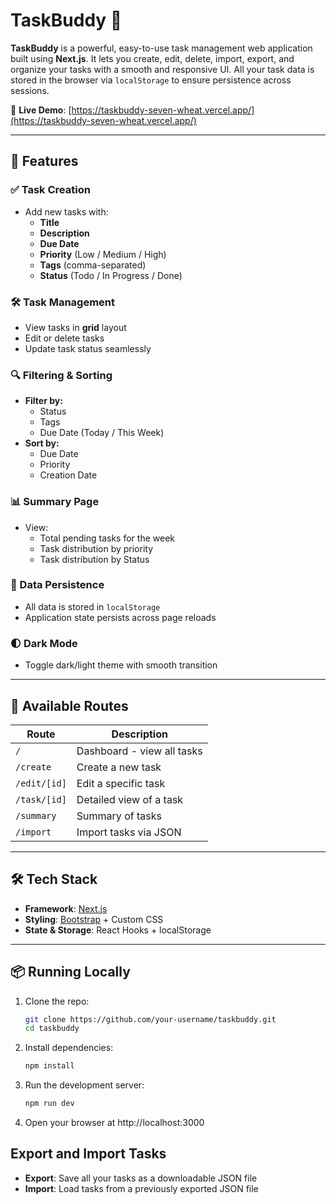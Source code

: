 # TaskBuddy 📝

**TaskBuddy** is a powerful, easy-to-use task management web application built using **Next.js**. It lets you create, edit, delete, import, export, and organize your tasks with a smooth and responsive UI. All your task data is stored in the browser via `localStorage` to ensure persistence across sessions.

🔗 **Live Demo**: [https://taskbuddy-seven-wheat.vercel.app/](https://taskbuddy-seven-wheat.vercel.app/)

---

## 🚀 Features

### ✅ Task Creation
- Add new tasks with:
  - **Title**
  - **Description**
  - **Due Date**
  - **Priority** (Low / Medium / High)
  - **Tags** (comma-separated)
  - **Status** (Todo / In Progress / Done)

### 🛠 Task Management
- View tasks in **grid** layout
- Edit or delete tasks
- Update task status seamlessly

### 🔍 Filtering & Sorting
- **Filter by:**
  - Status
  - Tags
  - Due Date (Today / This Week)
- **Sort by:**
  - Due Date
  - Priority
  - Creation Date

### 📊 Summary Page
- View:
  - Total pending tasks for the week
  - Task distribution by priority
  - Task distribution by Status

### 💾 Data Persistence
- All data is stored in `localStorage`
- Application state persists across page reloads

### 🌓 Dark Mode
- Toggle dark/light theme with smooth transition

---

## 🧭 Available Routes

| Route              | Description                         |
|-------------------|-------------------------------------|
| `/`               | Dashboard - view all tasks          |
| `/create`         | Create a new task                   |
| `/edit/[id]`      | Edit a specific task                |
| `/task/[id]`      | Detailed view of a task             |
| `/summary`        | Summary of tasks                    |
| `/import`         | Import tasks via JSON               |

---

## 🛠 Tech Stack

- **Framework**: [Next.js](https://nextjs.org/)
- **Styling**: [Bootstrap](https://getbootstrap.com/) + Custom CSS
- **State & Storage**: React Hooks + localStorage

---

## 📦 Running Locally

1. Clone the repo:
   ```bash
   git clone https://github.com/your-username/taskbuddy.git
   cd taskbuddy
2. Install dependencies:
   ```bash
   npm install
3. Run the development server:
   ```bash
   npm run dev
4. Open your browser at http://localhost:3000


## Export and Import Tasks
- **Export**: Save all your tasks as a downloadable JSON file
- **Import**: Load tasks from a previously exported JSON file
